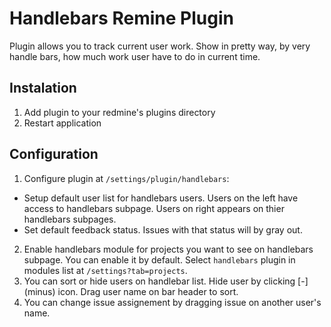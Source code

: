# Handlebars Remine Plugin

Plugin allows you to track current user work. Show in pretty way, by very handle bars, how much work user have to do in current time.

## Instalation
1. Add plugin to your redmine's plugins directory
2. Restart application

## Configuration

1. Configure plugin at `/settings/plugin/handlebars`:
  * Setup default user list for handlebars users. Users on the left have access to handlebars subpage. Users on right appears on thier handlebars subpages.
  * Set default feedback status. Issues with that status will by gray out.
2. Enable handlebars module for projects you want to see on handlebars subpage. You can enable it by default. Select `handlebars` plugin in modules list at `/settings?tab=projects`.
3. You can sort or hide users on handlebar list. Hide user by clicking \[-\] (minus) icon. Drag user name on bar header to sort.
4. You can change issue assignement by dragging issue on another user's name.

